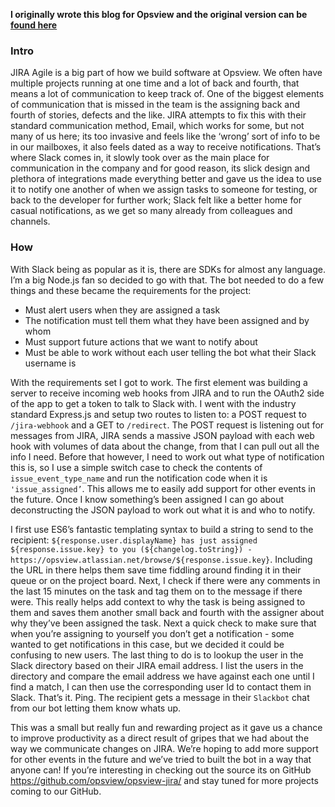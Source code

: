 **I originally wrote this blog for Opsview and the original version can be [found here](https://medium.com/@opsview/jira-notifications-via-slack-3f0c360dc4e0)**

### Intro

JIRA Agile is a big part of how we build software at Opsview. We often have multiple projects running at one time and a lot of back and fourth, that means a lot of communication to keep track of. One of the biggest elements of communication that is missed in the team is the assigning back and fourth of stories, defects and the like. JIRA attempts to fix this with their standard communication method, Email, which works for some, but not many of us here; its too invasive and feels like the ‘wrong’ sort of info to be in our mailboxes, it also feels dated as a way to receive notifications. That’s where Slack comes in, it slowly took over as the main place for communication in the company and for good reason, its slick design and plethora of integrations made everything better and gave us the idea to use it to notify one another of when we assign tasks to someone for testing, or back to the developer for further work; Slack felt like a better home for casual notifications, as we get so many already from colleagues and channels.

### How

With Slack being as popular as it is, there are SDKs for almost any language. I’m a big Node.js fan so decided to go with that. The bot needed to do a few things and these became the requirements for the project:
- Must alert users when they are assigned a task
- The notification must tell them what they have been assigned and by whom
- Must support future actions that we want to notify about
- Must be able to work without each user telling the bot what their Slack username is

With the requirements set I got to work. The first element was building a server to receive incoming web hooks from JIRA and to run the OAuth2 side of the app to get a token to talk to Slack with. I went with the industry standard Express.js and setup two routes to listen to: a POST request to `/jira-webhook` and a GET to `/redirect`. The POST request is listening out for messages from JIRA, JIRA sends a massive JSON payload with each web hook with volumes of data about the change, from that I can pull out all the info I need. Before that however, I need to work out what type of notification this is, so I use a simple switch case to check the contents of `issue_event_type_name` and run the notification code when it is `'issue_assigned’`. This allows me to easily add support for other events in the future.
Once I know something’s been assigned I can go about deconstructing the JSON payload to work out what it is and who to notify.

I first use ES6’s fantastic templating syntax to build a string to send to the recipient:
`${response.user.displayName} has just assigned ${response.issue.key} to you (${changelog.toString}) - https://opsview.atlassian.net/browse/${response.issue.key}`. Including the URL in there helps them save time fiddling around finding it in their queue or on the project board. Next, I check if there were any comments in the last 15 minutes on the task and tag them on to the message if there were. This really helps add context to why the task is being assigned to them and saves them another small back and fourth with the assigner about why they’ve been assigned the task. Next a quick check to make sure that when you’re assigning to yourself you don’t get a notification - some wanted to get notifications in this case, but we decided it could be confusing to new users. The last thing to do is to lookup the user in the Slack directory based on their JIRA email address. I list the users in the directory and compare the email address we have against each one until I find a match, I can then use the corresponding user Id to contact them in Slack. That’s it. Ping. The recipient gets a message in their `Slackbot` chat from our bot letting them know whats up.

This was a small but really fun and rewarding project as it gave us a chance to improve productivity as a direct result of gripes that we had about the way we communicate changes on JIRA. We’re hoping to add more support for other events in the future and we’ve tried to built the bot in a way that anyone can!
If you’re interesting in checking out the source its on GitHub https://github.com/opsview/opsview-jira/ and stay tuned for more projects coming to our GitHub.
